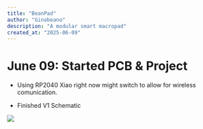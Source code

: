 ```yaml
---
title: "BeanPad"
author: "Ginobeano"
description: "A modular smart macropad"
created_at: "2025-06-09"
---
```


# June 09: Started PCB & Project

- Using RP2040 Xiao right now might switch to allow for wireless comunication.

- Finished V1 Schematic

![](C:\Users\wante\AppData\Roaming\marktext\images\2025-06-09-15-15-15-image.png)
